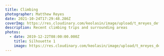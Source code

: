 ```yaml
---
title: Climbing
photographer: Matthew Reyes
date: 2021-10-24T17:29:48.286Z
coverImg: https://res.cloudinary.com/keolasin/image/upload/t_mreyes_default/v1635096114/Climbing/Bishop_Bouldering_1_j3cukg.jpg
description: Recent climbing trips and surrounding areas
photos:
  - date: 2019-12-22T08:00:00.000Z
    title: Silhouette 1
    image: https://res.cloudinary.com/keolasin/image/upload/t_mreyes_default/v1635096261/Climbing/Silhouette_1_skepp7.jpg
---
```

